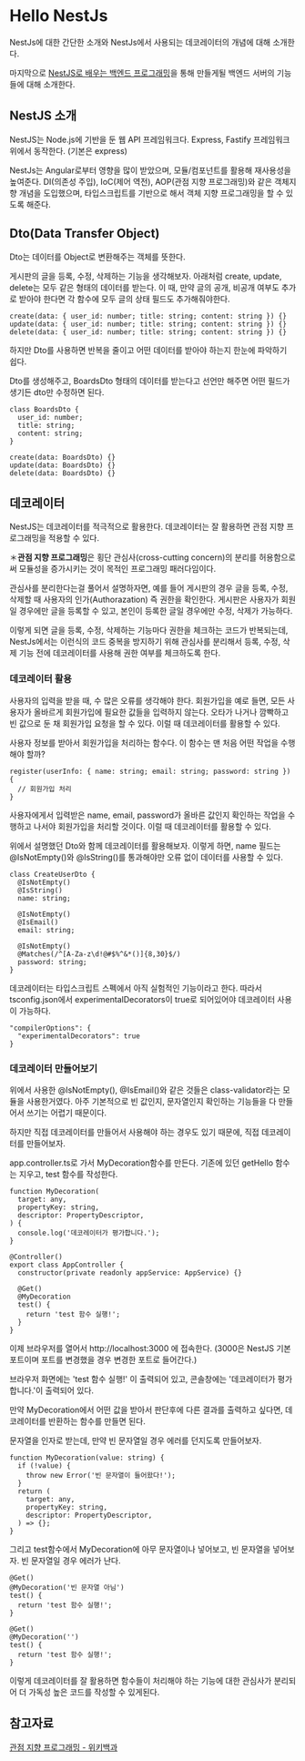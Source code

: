 # Hello NestJs

NestJs에 대한 간단한 소개와 NestJs에서 사용되는 데코레이터의 개념에 대해 소개한다.

마지막으로 [NestJS로 배우는 백엔드 프로그래밍](https://wikidocs.net/book/7059)을 통해 만들게될 백엔드 서버의 기능들에 대해 소개한다.

## NestJS 소개

NestJS는 Node.js에 기반을 둔 웹 API 프레임워크다. Express, Fastify 프레임워크 위에서 동작한다. (기본은 express)

NestJs는 Angular로부터 영향을 많이 받았으며, 모듈/컴포넌트를 활용해 재사용성을 높여준다. DI(의존성 주입), IoC(제어 역전), AOP(관점 지향 프로그래밍)와 같은 객체지향 개념을 도입했으며, 타입스크립트를 기반으로 해서 객체 지향 프로그래밍을 할 수 있도록 해준다.

## Dto(Data Transfer Object)

Dto는 데이터를 Object로 변환해주는 객체를 뜻한다. 

게시판의 글을 등록, 수정, 삭제하는 기능을 생각해보자. 아래처럼 create, update, delete는 모두 같은 형태의 데이터를 받는다. 이 때, 만약 글의 공개, 비공개 여부도 추가로 받아야 한다면 각 함수에 모두 글의 상태 필드도 추가해줘야한다.

```
create(data: { user_id: number; title: string; content: string }) {}
update(data: { user_id: number; title: string; content: string }) {}
delete(data: { user_id: number; title: string; content: string }) {}
```

하지만 Dto를 사용하면 반복을 줄이고 어떤 데이터를 받아야 하는지 한눈에 파악하기 쉽다.

Dto를 생성해주고, BoardsDto 형태의 데이터를 받는다고 선언만 해주면 어떤 필드가 생기든 dto만 수정하면 된다.

```
class BoardsDto {
  user_id: number;
  title: string;
  content: string;
}

create(data: BoardsDto) {}
update(data: BoardsDto) {}
delete(data: BoardsDto) {}
```

## 데코레이터

NestJS는 데코레이터를 적극적으로 활용한다. 데코레이터는 잘 활용하면 관점 지향 프로그래밍을 적용할 수 있다.

＊**관점 지향 프로그래밍**은 횡단 관심사(cross-cutting concern)의 분리를 허용함으로써 모듈성을 증가시키는 것이 목적인 프로그래밍 패러다임이다. 

관심사를 분리한다는걸 풀어서 설명하자면, 예를 들어 게시판의 경우 글을 등록, 수정, 삭제할 때 사용자의 인가(Authorazation) 즉 권한을 확인한다. 게시판은 사용자가 회원일 경우에만 글을 등록할 수 있고, 본인이 등록한 글일 경우에만 수정, 삭제가 가능하다. 

이렇게 되면 글을 등록, 수정, 삭제하는 기능마다 권한을 체크하는 코드가 반복되는데, NestJs에서는 이런식의 코드 중복을 방지하기 위해 관심사를 분리해서 등록, 수정, 삭제 기능 전에 데코레이터를 사용해 권한 여부를 체크하도록 한다.

### 데코레이터 활용

사용자의 입력을 받을 때, 수 많은 오류를 생각해야 한다. 회원가입을 예로 들면, 모든 사용자가 올바르게 회원가입에 필요한 값들을 입력하지 않는다. 오타가 나거나 깜빡하고 빈 값으로 둔 채 회원가입 요청을 할 수 있다. 이럴 때 데코레이터를 활용할 수 있다.

사용자 정보를 받아서 회원가입을 처리하는 함수다. 이 함수는 맨 처음 어떤 작업을 수행해야 할까?

```
register(userInfo: { name: string; email: string; password: string }) {
  // 회원가입 처리
}
```

사용자에게서 입력받은 name, email, password가 올바른 값인지 확인하는 작업을 수행하고 나서야 회원가입을 처리할 것이다. 이럴 때 데코레이터를 활용할 수 있다.

위에서 설명했던 Dto와 함께 데코레이터를 활용해보자. 이렇게 하면, name 필드는 @IsNotEmpty()와 @IsString()를 통과해야만 오류 없이 데이터를 사용할 수 있다.

```
class CreateUserDto {
  @IsNotEmpty()
  @IsString()
  name: string;

  @IsNotEmpty()
  @IsEmail()
  email: string;

  @IsNotEmpty()
  @Matches(/^[A-Za-z\d!@#$%^&*()]{8,30}$/)
  password: string;
}
```

데코레이터는 타입스크립트 스펙에서 아직 실험적인 기능이라고 한다. 따라서 tsconfig.json에서 experimentalDecorators이 true로 되어있어야 데코레이터 사용이 가능하다.

```
"compilerOptions": {
  "experimentalDecorators": true
}
```

### 데코레이터 만들어보기

위에서 사용한 @IsNotEmpty(), @IsEmail()와 같은 것들은 class-validator라는 모듈을 사용한거였다. 아주 기본적으로 빈 값인지, 문자열인지 확인하는 기능들을 다 만들어서 쓰기는 어렵기 때문이다.

하지만 직접 데코레이터를 만들어서 사용해야 하는 경우도 있기 때문에, 직접 데코레이터를 만들어보자.

app.controller.ts로 가서 MyDecoration함수를 만든다. 기존에 있던 getHello 함수는 지우고, test 함수를 작성한다.

```
function MyDecoration(
  target: any,
  propertyKey: string,
  descriptor: PropertyDescriptor,
) {
  console.log('데코레이터가 평가합니다.');
}

@Controller()
export class AppController {
  constructor(private readonly appService: AppService) {}

  @Get()
  @MyDecoration
  test() {
    return 'test 함수 실행!';
  }
}
```

이제 브라우저를 열어서 http://localhost:3000 에 접속한다. (3000은 NestJS 기본 포트이며 포트를 변경했을 경우 변경한 포트로 들어간다.)

브라우저 화면에는 'test 함수 실행!' 이 출력되어 있고, 콘솔창에는 '데코레이터가 평가합니다.'이 출력되어 있다.

만약 MyDecoration에서 어떤 값을 받아서 판단후에 다른 결과를 출력하고 싶다면, 데코레이터를 반환하는 함수를 만들면 된다.

문자열을 인자로 받는데, 만약 빈 문자열일 경우 에러를 던지도록 만들어보자.

```
function MyDecoration(value: string) {
  if (!value) {
    throw new Error('빈 문자열이 들어왔다!');
  }
  return (
    target: any,
    propertyKey: string,
    descriptor: PropertyDescriptor,
  ) => {};
}
```

그리고 test함수에서 MyDecoration에 아무 문자열이나 넣어보고, 빈 문자열을 넣어보자. 빈 문자열일 경우 에러가 난다.

```
@Get()
@MyDecoration('빈 문자열 아님')
test() {
  return 'test 함수 실행!';
}

@Get()
@MyDecoration('')
test() {
  return 'test 함수 실행!';
}
```

이렇게 데코레이터를 잘 활용하면 함수들이 처리해야 하는 기능에 대한 관심사가 분리되어 더 가독성 높은 코드를 작성할 수 있게된다.

## 참고자료

[관점 지향 프로그래밍 - 위키백과](https://ko.wikipedia.org/wiki/%EA%B4%80%EC%A0%90_%EC%A7%80%ED%96%A5_%ED%94%84%EB%A1%9C%EA%B7%B8%EB%9E%98%EB%B0%8D)
